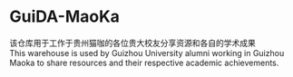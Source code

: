 # GuiDA-MaoKa
该仓库用于工作于贵州猫咖的各位贵大校友分享资源和各自的学术成果  
This warehouse is used by Guizhou University alumni working in Guizhou Maoka to share resources and their respective academic achievements.

